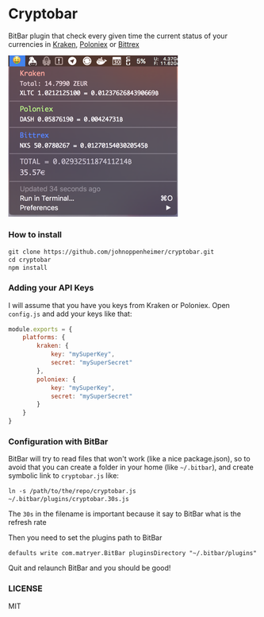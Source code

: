 # Cryptobar
BitBar plugin that check every given time the current status of your currencies in [Kraken](https://kraken.com), [Poloniex](https://poloniex.com) or [Bittrex](https://bittrex.com)

![Screenshot](screenshot.png)

### How to install
```
git clone https://github.com/johnoppenheimer/cryptobar.git
cd cryptobar
npm install
```

### Adding your API Keys
I will assume that you have you keys from Kraken or Poloniex. Open `config.js` and add your keys like that:
```javascript
module.exports = {
    platforms: {
        kraken: {
            key: "mySuperKey",
            secret: "mySuperSecret"
        },
        poloniex: {
            key: "mySuperKey",
            secret: "mySuperSecret"
        }
    }
}
```

### Configuration with BitBar
BitBar will try to read files that won't work (like a nice package.json), so to avoid that you can create a folder in your home (like `~/.bitbar`), and create symbolic link to `cryptobar.js` like:
```
ln -s /path/to/the/repo/cryptobar.js ~/.bitbar/plugins/cryptobar.30s.js
```
The `30s` in the filename is important because it say to BitBar what is the refresh rate

Then you need to set the plugins path to BitBar
```
defaults write com.matryer.BitBar pluginsDirectory "~/.bitbar/plugins"
```
Quit and relaunch BitBar and you should be good!

### LICENSE
MIT